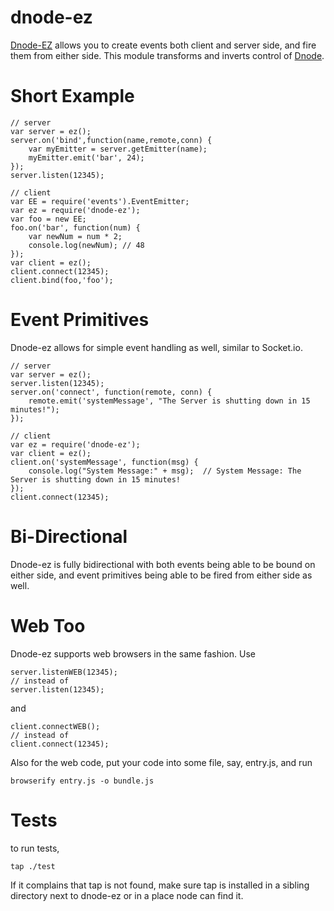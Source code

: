 dnode-ez
========

[Dnode-EZ](https://github.com/rook2pawn/node-dnode-ez) allows you to create events both client and server side, and fire them from either side.
This module transforms and inverts control of [Dnode](https://github.com/substack/dnode).

Short Example
=============
    
    // server
    var server = ez();
    server.on('bind',function(name,remote,conn) {
        var myEmitter = server.getEmitter(name);
        myEmitter.emit('bar', 24);
    }); 
    server.listen(12345);

    // client
    var EE = require('events').EventEmitter;
    var ez = require('dnode-ez');
    var foo = new EE; 
    foo.on('bar', function(num) {
        var newNum = num * 2; 
        console.log(newNum); // 48
    }); 
    var client = ez();
    client.connect(12345);
    client.bind(foo,'foo');


Event Primitives
================

Dnode-ez allows for simple event handling as well, similar to Socket.io.
 
    // server
    var server = ez();
    server.listen(12345);
    server.on('connect', function(remote, conn) {
        remote.emit('systemMessage', "The Server is shutting down in 15 minutes!");
    });

    // client
    var ez = require('dnode-ez');
    var client = ez();
    client.on('systemMessage', function(msg) {
        console.log("System Message:" + msg);  // System Message: The Server is shutting down in 15 minutes!
    });
    client.connect(12345);


Bi-Directional
==============

Dnode-ez is fully bidirectional with both events being able to be bound on either side, and event primitives being able to be 
fired from either side as well. 

Web Too
=======

Dnode-ez supports web browsers in the same fashion.
Use 

    server.listenWEB(12345);
    // instead of
    server.listen(12345);

and 

    client.connectWEB();
    // instead of 
    client.connect(12345);

Also for the web code, put your code into some file, say, entry.js, and run

    browserify entry.js -o bundle.js



Tests
=====
 
to run tests, 

    tap ./test

If it complains that tap is not found, make sure tap is installed in a sibling directory next to dnode-ez or in a place node can find it.

